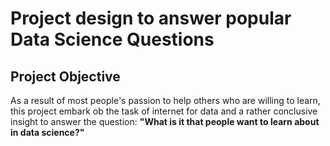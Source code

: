 # Project design to answer popular Data Science Questions

## Project Objective
As a result of most people's passion to help others who are willing to learn, this project embark ob the task of internet for data and a rather conclusive insight to answer the question:
**"What is it that people want to learn about in data science?"**
